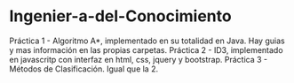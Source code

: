 # Ingenier-a-del-Conocimiento

Práctica 1 - Algoritmo A*, implementado en su totalidad en Java. Hay guias y mas información en las propias carpetas.
Práctica 2 - ID3, implementado en javascritp con interfaz en html, css, jquery y bootstrap.
Práctica 3 - Métodos de Clasificación. Igual que la 2.
